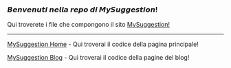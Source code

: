 <h3>𝘽𝙚𝙣𝙫𝙚𝙣𝙪𝙩𝙞 𝙣𝙚𝙡𝙡𝙖 𝙧𝙚𝙥𝙤 𝙙𝙞 𝙈𝙮𝙎𝙪𝙜𝙜𝙚𝙨𝙩𝙞𝙤𝙣!</h3>
Qui troverete i file che compongono il sito <a href="https://mineyyt.github.io">MySuggestion!</a>

--------------------------------------------------

<a href="index.html">MySuggestion Home</a> - Qui troverai il codice della pagina principale!
<div></div>
<a href="blog.html">MySuggestion Blog</a> - Qui troverai il codice della pagine del blog!
